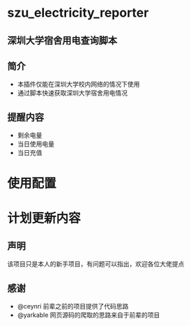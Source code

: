 # szu_electricity_reporter 
## 深圳大学宿舍用电查询脚本

## 简介
- 本插件仅能在深圳大学校内网络的情况下使用
- 通过脚本快速获取深圳大学宿舍用电情况

## 提醒内容
- 剩余电量
- 当日使用电量
- 当日充值

# 使用配置


# 计划更新内容


## 声明
该项目只是本人的新手项目，有问题可以指出，欢迎各位大佬提点

## 感谢
- @ceynri 前辈之前的项目提供了代码思路  
- @yarkable 网页源码的爬取的思路来自于前辈的项目
